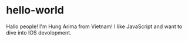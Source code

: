 # hello-world
Hallo people! 
I'm Hung Arima from Vietnam! I like JavaScript and want to dive into IOS devolopment.
